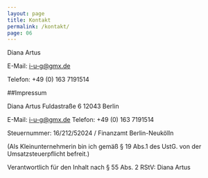 ```yaml
---
layout: page
title: Kontakt
permalink: /kontakt/
page: 06
---
```


Diana Artus

E-Mail: i-u-g@gmx.de

Telefon: +49 (0) 163 7191514


##Impressum

Diana Artus
Fuldastraße 6
12043 Berlin

E-Mail:	i-u-g@gmx.de
Telefon: +49 (0) 163 7191514

Steuernummer: 16/212/52024 / Finanzamt Berlin-Neukölln

(Als Kleinunternehmerin bin ich gemäß § 19 Abs.1 des UstG. von der Umsatzsteuerpflicht befreit.)

Verantwortlich für den Inhalt nach § 55 Abs. 2 RStV: Diana Artus
